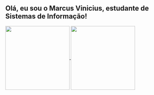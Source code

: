 ## Olá, eu sou o Marcus Vinicius, estudante de Sistemas de Informação!

<a href="https://github.com/anuraghazra/github-readme-stats">
  <img height=200 align="center" src="https://github-readme-stats.vercel.app/api?username=marcusvrds07&theme=shadow_green" />
</a>
<a href="https://github.com/anuraghazra/convoychat">
  <img height=200 align="center" src="https://github-readme-stats.vercel.app/api/top-langs?username=marcusvrds07&layout=compact&langs_count=8&card_width=320&theme=shadow_green" />
</a>
